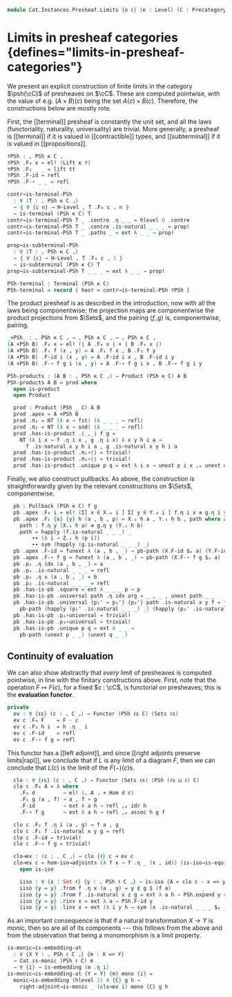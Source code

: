 <!--
```agda
open import Cat.Instances.Sets.Complete
open import Cat.Diagram.Pullback.Properties
open import Cat.Instances.Functor.Limits
open import Cat.Instances.Sets.Complete
open import Cat.Diagram.Limit.Finite
open import Cat.Diagram.Subterminal
open import Cat.Diagram.Limit.Base
open import Cat.Functor.Adjoint.Hom
open import Cat.Diagram.Limit.Base
open import Cat.Instances.Functor
open import Cat.Diagram.Pullback
open import Cat.Diagram.Terminal
open import Cat.Instances.Functor.Limits
open import Cat.Functor.Morphism
open import Cat.Diagram.Product
open import Cat.Functor.Adjoint
open import Cat.Prelude

import Cat.Functor.Reasoning.Presheaf as PSh
import Cat.Reasoning as Cat

open Functor
open _=>_
```
-->

```agda
module Cat.Instances.Presheaf.Limits {o ℓ} (κ : Level) (C : Precategory o ℓ) where
```

<!--
```agda
private
  module C = Cat C
  module PShc = Cat (PSh κ C)

open C
```
-->

# Limits in presheaf categories {defines="limits-in-presheaf-categories"}

We present an explicit construction of finite limits in the category
$\psh(\cC)$ of presheaves on $\cC$. These are computed pointwise, with
the value of e.g. $(A \times B)(c)$ being the set $A(c) \times B(c)$.
Therefore, the constructions below are mostly rote.

First, the [[terminal]] presheaf is constantly the unit set, and all the
laws (functoriality, naturality, universality) are trivial. More
generally, a presheaf is [[terminal]] if it is valued in [[contractible]]
types, and [[subterminal]] if it is valued in [[propositions]].

```agda
⊤PSh : ⌞ PSh κ C ⌟
⊤PSh .F₀ x = el! (Lift κ ⊤)
⊤PSh .F₁ _ _ = lift tt
⊤PSh .F-id = refl
⊤PSh .F-∘ _ _ = refl

contr→is-terminal-PSh
  : ∀ (T : ⌞ PSh κ C ⌟)
  → ⦃ ∀ {c n} → H-Level ⌞ T .F₀ c ⌟ n ⦄
  → is-terminal (PSh κ C) T
contr→is-terminal-PSh T _ .centre .η _ _ = hlevel 0 .centre
contr→is-terminal-PSh T _ .centre .is-natural _ _ _ = prop!
contr→is-terminal-PSh T _ .paths _ = ext λ _ _ → prop!

prop→is-subterminal-PSh
  : ∀ (T : ⌞ PSh κ C ⌟)
  → ⦃ ∀ {c} → H-Level ⌞ T .F₀ c ⌟ 1 ⦄
  → is-subterminal (PSh κ C) T
prop→is-subterminal-PSh T _ _ _ = ext λ _ _ → prop!

PSh-terminal : Terminal (PSh κ C)
PSh-terminal = record { has⊤ = contr→is-terminal-PSh ⊤PSh }
```

The product presheaf is as described in the introduction, now with all
the laws being componentwise; the projection maps are componentwise the
product projections from $\Sets$, and the pairing $\langle f, g \rangle$
is, componentwise, pairing.

```agda
_×PSh_ : ⌞ PSh κ C ⌟ → ⌞ PSh κ C ⌟ → ⌞ PSh κ C ⌟
(A ×PSh B) .F₀ x = el! (∣ A .F₀ x ∣ × ∣ B .F₀ x ∣)
(A ×PSh B) .F₁ f (x , y) = A .F₁ f x , B .F₁ f y
(A ×PSh B) .F-id i (x , y) = A .F-id i x , B .F-id i y
(A ×PSh B) .F-∘ f g i (x , y) = A .F-∘ f g i x , B .F-∘ f g i y

PSh-products : (A B : ⌞ PSh κ C ⌟) → Product (PSh κ C) A B
PSh-products A B = prod where
  open is-product
  open Product

  prod : Product (PSh _ C) A B
  prod .apex = A ×PSh B
  prod .π₁ = NT (λ x → fst) (λ _ _ _ → refl)
  prod .π₂ = NT (λ x → snd) (λ _ _ _ → refl)
  prod .has-is-product .⟨_,_⟩ f g =
    NT (λ i x → f .η i x , g .η i x) λ x y h i a →
      f .is-natural x y h i a , g .is-natural x y h i a
  prod .has-is-product .π₁∘⟨⟩ = trivial!
  prod .has-is-product .π₂∘⟨⟩ = trivial!
  prod .has-is-product .unique p q = ext λ i x → unext p i x ,ₚ unext q i x
```

<!--
```agda
PSh-pullbacks
  : ∀ {X Y Z} (f : X => Z) (g : Y => Z)
  → Pullback (PSh κ C) f g
PSh-pullbacks {X} {Y} {Z} f g = pb where
  module X = Functor X
  module Y = Functor Y
  module Z = Functor Z
  module f = _=>_ f
  module g = _=>_ g
  open Pullback
  open is-pullback

  pb-path
    : ∀ {i} {x y : Σ[ x ∈ X.₀ i ] Σ[ y ∈ Y.₀ i ] f.η i x ≡ g.η i y}
    → x .fst ≡ y .fst
    → x .snd .fst ≡ y .snd .fst
    → x ≡ y
  pb-path p q i .fst = p i
  pb-path p q i .snd .fst = q i
  pb-path {idx} {x} {y} p q i .snd .snd j =
    is-set→squarep (λ _ _ → Z.₀ idx .is-tr)
      (ap (f .η idx) p) (x .snd .snd) (y .snd .snd) (ap (g .η idx) q)
      i j
```
-->

Finally, we also construct pullbacks. As above, the construction is
straightforwardly given by the relevant constructions on $\Sets$,
componentwise.

```agda
  pb : Pullback (PSh κ C) f g
  pb .apex .F₀ i = el! (Σ[ x ∈ X.₀ i ] Σ[ y ∈ Y.₀ i ] f.η i x ≡ g.η i y)
  pb .apex .F₁ {x} {y} h (a , b , p) = X.₁ h a , Y.₁ h b , path where abstract
    path : f.η y (X.₁ h a) ≡ g.η y (Y.₁ h b)
    path = happly (f.is-natural _ _ _) _
        ∙∙ (λ i → Z.₁ h (p i))
        ∙∙ sym (happly (g.is-natural _ _ _) _)
  pb .apex .F-id = funext λ (a , b , _) → pb-path (X.F-id $ₚ a) (Y.F-id $ₚ b)
  pb .apex .F-∘ f g = funext λ (a , b , _) → pb-path (X.F-∘ f g $ₚ a) (Y.F-∘ f g $ₚ b)
  pb .p₁ .η idx (a , b , _) = a
  pb .p₁ .is-natural _ _ _ = refl
  pb .p₂ .η x (a , b , _) = b
  pb .p₂ .is-natural _ _ _ = refl
  pb .has-is-pb .square = ext λ _ _ _ p → p
  pb .has-is-pb .universal path .η idx arg = _ , _ , unext path _ _
  pb .has-is-pb .universal {p₁' = p₁'} {p₂'} path .is-natural x y f = funext λ x →
    pb-path (happly (p₁' .is-natural _ _ _) _) (happly (p₂' .is-natural _ _ _) _)
  pb .has-is-pb .p₁∘universal = trivial!
  pb .has-is-pb .p₂∘universal = trivial!
  pb .has-is-pb .unique p q = ext λ _ _ →
    pb-path (unext p _ _) (unext q _ _)
```

<!--
```agda
open Finitely-complete
PSh-finite-limits : Finitely-complete (PSh κ C)
PSh-finite-limits = record
  { Finitely-complete (with-pullbacks (PSh κ C) PSh-terminal PSh-pullbacks) hiding (products)
  ; products = PSh-products
  }
```
-->

## Continuity of evaluation

We can also show abstractly that *every* limit of presheaves is computed
pointwise, in line with the finitary constructions above. First, note
that the operation $F \mapsto F(c)$, for a fixed $c : \cC$, is
functorial on presheaves; this is the **evaluation functor**.

```agda
private
  ev : ∀ {ℓs} (c : ⌞ C ⌟) → Functor (PSh ℓs C) (Sets ℓs)
  ev c .F₀ F    = F · c
  ev c .F₁ h i  = h .η _ i
  ev c .F-id    = refl
  ev c .F-∘ f g = refl
```

This functor has a [[left adjoint]], and since [[right adjoints preserve
limits|rapl]], we conclude that if $L$ is any limit of a diagram $F$,
then we can conclude that $L(c)$ is the limit of the $F(-)(c)$s.

```agda
  clo : ∀ {ℓs} (c : ⌞ C ⌟) → Functor (Sets ℓs) (PSh (ℓs ⊔ ℓ) C)
  clo c .F₀ A = λ where
    .F₀ d         → el! (⌞ A ⌟ × Hom d c)
    .F₁ g (a , f) → a , f ∘ g
    .F-id         → ext λ a h → refl ,ₚ idr h
    .F-∘ f g      → ext λ a h → refl ,ₚ assoc h g f

  clo c .F₁ f .η i (a , g) = f a , g
  clo c .F₁ f .is-natural x y g = refl
  clo c .F-id = trivial!
  clo c .F-∘ f g = trivial!

  clo⊣ev : (c : ⌞ C ⌟) → clo {ℓ} c ⊣ ev c
  clo⊣ev c = hom-iso→adjoints (λ f x → f .η _ (x , id)) (is-iso→is-equiv iiso) λ g h x → refl where
    open is-iso

    iiso : ∀ {x : Set ℓ} {y : ⌞ PSh ℓ C ⌟} → is-iso {A = clo c · x => y} (λ f x → f .η c (x , id))
    iiso {y = y} .from f .η x (a , g) = y ⟪ g ⟫ (f a)
    iiso {y = y} .from f .is-natural x z g = ext λ a h → PSh.expand y refl
    iiso {y = y} .rinv x = ext λ a → PSh.F-id y
    iiso {y = y} .linv x = ext (λ i y h → sym (x .is-natural _ _ _ $ₚ _) ∙ ap (x .η i) (refl ,ₚ idl h))
```

As an important consequence is that if a natural transformation $X \to
Y$ is monic, then so are all of its components --- this follows from the
above and from the observation that being a monomorphism is a limit
property.

```agda
is-monic→is-embedding-at
  : ∀ {X Y : ⌞ PSh ℓ C ⌟} {m : X => Y}
  → Cat.is-monic (PSh ℓ C) m
  → ∀ {i} → is-embedding (m .η i)
is-monic→is-embedding-at {Y = Y} {m} mono {i} =
  monic→is-embedding (hlevel 2) λ {C} g h →
    right-adjoint→is-monic _ (clo⊣ev i) mono {C} g h
```
<!--
```agda
Psh-complete : is-complete κ κ (PSh κ C)
Psh-complete = Functor-cat-is-complete $ Sets-is-complete {ι = κ} {κ} {κ}
```
-->
